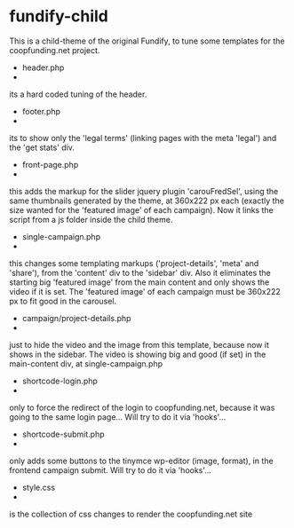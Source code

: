 fundify-child
=============

This is a child-theme of the original Fundify, to tune some templates for the coopfunding.net project.

- header.php
- 
its a hard coded tuning of the header.

- footer.php
- 
its to show only the 'legal terms' (linking pages with the meta 'legal') and the 'get stats' div.

- front-page.php
- 
this adds the markup for the slider jquery plugin 'carouFredSel', using the same thumbnails generated by the theme, at 360x222 px each (exactly the size wanted for the 'featured image' of each campaign). Now it links the script from a js folder inside the child theme.

- single-campaign.php
- 
this changes some templating markups ('project-details', 'meta' and 'share'), from the 'content' div to the 'sidebar' div. Also it eliminates the starting big 'featured image' from the main content and only shows the video if it is set.
The 'featured image' of each campaign must be 360x222 px to fit good in the carousel.

- campaign/project-details.php
- 
just to hide the video and the image from this template, because now it shows in the sidebar. The video is showing big and good (if set) in the main-content div, at single-campaign.php

- shortcode-login.php
- 
only to force the redirect of the login to coopfunding.net, because it was going to the same login page... Will try to do it via 'hooks'...

- shortcode-submit.php
-
only adds some buttons to the tinymce wp-editor (image, format), in the frontend campaign submit. Will try to do it via 'hooks'...

- style.css
- 
is the collection of css changes to render the coopfunding.net site
